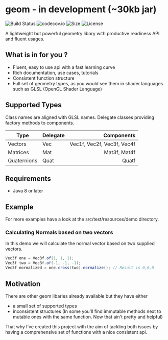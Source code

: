 # geom - in development (~30kb jar)

![Build Status](https://travis-ci.org/nickscha/geom.svg?branch=master)
![codecov.io](https://codecov.io/github/nickscha/geom/coverage.svg?branch=master)
![Size](https://reposs.herokuapp.com/?path=nickscha/geom)
![License](https://img.shields.io/hexpm/l/plug.svg)

A lightweight but powerful geometry libary with productive readiness API and fluent usages.

## What is in for you ?

* Fluent, easy to use api with a fast learning curve
* Rich documentation, use cases, tutorials
* Consistent function structure
* Full set of geometry types, as you would see them in shader languages such as GLSL (OpenGL Shader Language)


## Supported Types

Class names are aligned with GLSL names. Delegate classes providing factory methods to components.

| Type          | Delegate | Components                 |
| ------------- | :------- | -------------------------: |
| Vectors       | Vec      | Vec1f, Vec2f, Vec3f, Vec4f |
| Matrices      | Mat      |               Mat3f, Mat4f |
| Quaternions   | Quat     |                      Quatf |

## Requirements

* Java 8 or later

## Example

For more examples have a look at the src/test/resources/demo directory.

### Calculating Normals based on two vectors
In this demo we will calculate the normal vector based on two supplied vectors.
```java
Vec3f one = Vec3f.of(1, 1, 1);
Vec3f two = Vec3f.of(-1, -1, -1);
Vec3f normalized = one.cross(two).normalize(); // Result is 0,0,0
```

## Motivation

There are other geom libaries already available but they have either
* a small set of supported types
* inconsistent structures (In some you'll find immutable methods next to mutable ones with the same function. Now that ain't pretty and helpful)

That why I've created this project with the aim of tackling both issues by having a comprehensive set of functions with a nice consistent api.
